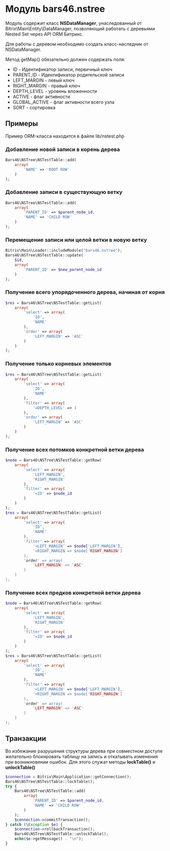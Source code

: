 # Модуль bars46.nstree
Модуль содержит класс **NSDataManager**, унаследованный от Bitrix\Main\Entity\DataManager, позволяющий работать с деревьями Nested Set через API ORM Битрикс.

Для работы с деревом необходимо создать класс-наследник от NSDataManager. 

Метод getMap() обязательно должен содержать поля:
<ul>
<li>ID - Идентификатор записи, первичный ключ</li>
<li>PARENT_ID - Идентификатор родительской записи</li>
<li>LEFT_MARGIN - левый ключ</li>
<li>RIGHT_MARGIN - правый ключ</li>
<li>DEPTH_LEVEL - уровень вложенности</li>
<li>ACTIVE - флаг активности</li>
<li>GLOBAL_ACTIVE - флаг активности всего узла</li>
<li>SORT - сортировка</li>
</ul>

## Примеры

Пример ORM-класса находится в файле lib/nstest.php

### Добавление новой записи в корень дерева
```php
Bars46\NSTree\NSTestTable::add(
    array(
        'NAME' => 'ROOT ROW'
    )
);
```

### Добавление записи в существующую ветку

```php
Bars46\NSTree\NSTestTable::add(
    array(
        'PARENT_ID' => $parent_node_id,
        'NAME' => 'CHILD ROW'
    )
);
```

### Перемещение записи или целой ветки в новую ветку

```php
Bitrix\Main\Loader::includeModule("bars46.nstree");
Bars46\NSTree\NSTestTable::update(
    $id,
    array(
        'PARENT_ID' => $new_parent_node_id
    )
);
```

### Получение всего упорядоченного дерева, начиная от корня

```php
$res = Bars46\NSTree\NSTestTable::getList(
    array(
        'select' => array(
            'ID',
            'NAME'
        ),
        'order' => array(
            'LEFT_MARGIN' => 'ASC'
        )
    )
);
```

### Получение только корневых элементов

```php
$res = Bars46\NSTree\NSTestTable::getList(
    array(
        'select' => array(
            'ID',
            'NAME'
        ),
        'filter' => array(
            '=DEPTH_LEVEL' => 1
        ),
        'order' => array(
            'LEFT_MARGIN' => 'ASC'
        )
    )
);
```

### Получение всех потомков конкретной ветки дерева

```php
$node = Bars46\NSTree\NSTestTable::getRow(
    array(
        'select' => array(
            'LEFT_MARGIN',
            'RIGHT_MARGIN'
        ),
        'filter' => array(
            '=ID' => $node_id
        )
    )
);
$res = Bars46\NSTree\NSTestTable::getList(
    array(
        'select' => array(
            'ID',
            'NAME'
        ),
        'filter' => array(
            '>LEFT_MARGIN' => $node['LEFT_MARGIN'],
            '<RIGHT_MARGIN => $node['RIGHT_MARGIN']
        ),
        'order' => array(
            'LEFT_MARGIN' => 'ASC'
        )
    )
);
```

### Получение всех предков конкретной ветки дерева

```php
$node = Bars46\NSTree\NSTestTable::getRow(
    array(
        'select' => array(
            'LEFT_MARGIN',
            'RIGHT_MARGIN'
        ),
        'filter' => array(
            '=ID' => $node_id
        )
    )
);
$res = Bars46\NSTree\NSTestTable::getList(
    array(
        'select' => array(
            'ID',
            'NAME'
        ),
        'filter' => array(
            '<LEFT_MARGIN' => $node['LEFT_MARGIN'],
            '>RIGHT_MARGIN => $node['RIGHT_MARGIN']
        ),
        'order' => array(
            'LEFT_MARGIN' => 'ASC'
        )
    )
);
```

## Транзакции

Во избежание разрушения структуры дерева при совместном доступе желательно блокировать таблицу на запись и откатывать изменения при возникновении ошибок.
Для этого служат методы **lockTable()** и **unlockTable()**

```php
$connection = Bitrix\Main\Application::getConnection();
Bars46\NSTree\NSTestTable::lockTable();
try {
    Bars46\NSTree\NSTestTable::add(
        array(
            'PARENT_ID' => $parent_node_id,
            'NAME' => 'CHILD ROW'
        )
    );
    $connection->commitTransaction();
} catch (\Exception $e) {
    $connection->rollbackTransaction();
    Bars46\NSTree\NSTestTable::unlockTable();
    echo($e->getMessage() . "\n");
}
```